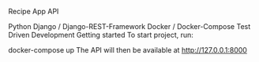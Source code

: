 Recipe App API

Python
Django / Django-REST-Framework
Docker / Docker-Compose
Test Driven Development
Getting started
To start project, run:

docker-compose up
The API will then be available at http://127.0.0.1:8000